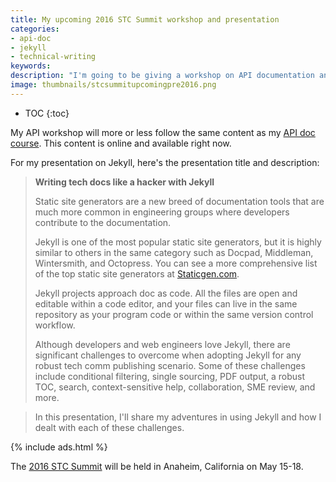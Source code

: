 ```yaml
---
title: My upcoming 2016 STC Summit workshop and presentation
categories:
- api-doc
- jekyll
- technical-writing
keywords:
description: "I'm going to be giving a workshop on API documentation and a presentation about Jekyll at the STC Summit in Anaheim, California in May."
image: thumbnails/stcsummitupcomingpre2016.png
---
```


* TOC
{:toc}

My API workshop will more or less follow the same content as my [API doc course](/learnapidoc/). This content is online and available right now.

For my presentation on Jekyll, here's the presentation title and description:

> **Writing tech docs like a hacker with Jekyll**
>
>Static site generators are a new breed of documentation tools that are much more common in engineering groups where developers contribute to the documentation.
>
>Jekyll is one of the most popular static site generators, but it is highly similar to others in the same category such as Docpad, Middleman, Wintersmith, and Octopress. You can see a more comprehensive list of the top static site generators at [Staticgen.com](http://www.staticgen.com).
>
>Jekyll projects approach doc as code. All the files are open and editable within a code editor, and your files can live in the same repository as your program code or within the same version control workflow.
>
>Although developers and web engineers love Jekyll, there are significant challenges to overcome when adopting Jekyll for any robust tech comm publishing scenario. Some of these challenges include conditional filtering, single sourcing, PDF output, a robust TOC, search, context-sensitive help, collaboration, SME review, and more.

>In this presentation, I'll share my adventures in using Jekyll and how I dealt with each of these challenges.

{% include ads.html %}

The [2016 STC Summit](http://summit.stc.org/) will be held in Anaheim, California on May 15-18.
